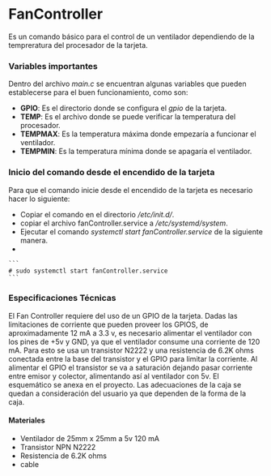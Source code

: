 # FanController

Es un comando básico para el control de un ventilador dependiendo de la tempreratura del procesador de la tarjeta.

### Variables importantes

Dentro del archivo *main.c* se encuentran algunas variables que pueden establecerse para el buen funcionamiento, como son:

+ **GPIO**: Es el directorio donde se configura el *gpio* de la tarjeta.
+ **TEMP**: Es el archivo donde se puede verificar la temperatura del procesador.
+ **TEMPMAX**: Es la temperatura máxima donde empezaría a funcionar el ventilador.
+ **TEMPMIN**: Es la temperatura mínima donde se apagaría el ventilador.

### Inicio del comando desde el encendido de la tarjeta

Para que el comando inicie desde el encendido de la tarjeta es necesario hacer lo siguiente:

+ Copiar el comando en el directorio */etc/init.d/*.
+ copiar el archivo fanController.service a */etc/systemd/system*.
+ Ejecutar el comando *systemctl start fanController.service* de la siguiente manera.
+ 

	```
	# sudo systemctl start fanController.service
	```

### Especificaciones Técnicas

El Fan Controller requiere del uso de un GPIO de la tarjeta. Dadas las limitaciones de corriente que pueden proveer los GPIOS, de aproximadamente 12 mA a 3.3 v, es necesario alimentar el ventilador con los pines de +5v y GND, ya que el ventilador consume una corriente de 120 mA. Para esto se usa un transistor N2222 y una resistencia de 6.2K ohms conectada entre la base del transistor y el GPIO para limitar la corriente. Al alimentar el GPIO el transistor se va a saturación dejando pasar corriente entre emisor y colector, alimentando así al ventilador con 5v. El esquemático se anexa en el proyecto. Las adecuaciones de la caja se quedan a consideración del usuario ya que dependen de la forma de la caja.

#### Materiales

- Ventilador de 25mm x 25mm a 5v 120 mA
- Transistor NPN N2222
- Resistencia de 6.2K ohms
- cable
